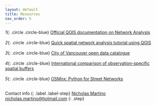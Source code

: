 ```yaml
---
layout: default
title: Resources
nav_order: 5
---
```


*1*{: .circle .circle-blue} [Official QGIS documentation on Network Analysis](https://docs.qgis.org/3.10/en/docs/training_manual/vector_analysis/network_analysis.html)<br><br>
*2*{: .circle .circle-blue} [Quick spatial network analysis tutorial using QGIS](https://www.youtube.com/watch?v=WzT9_jMbBDw)<br><br>
*3*{: .circle .circle-blue} [City of Vancouver open data catalogue](https://opendata.vancouver.ca/)<br><br>
*4*{: .circle .circle-blue} [International comparison of observation-specific spatial buffers](http://ij-healthgeographics.biomedcentral.com/articles/10.1186/s12942-017-0077-9)<br><br>
*5*{: .circle .circle-blue} [OSMnx: Python for Street Networks](https://geoffboeing.com/2016/11/osmnx-python-street-networks/)<br><br>

Contact info
{: .label .label-step}
[Nicholas Martino](https://www.linkedin.com/in/nicmartino/)<br>
nicholas.martino@hotmail.com
{: .step}
